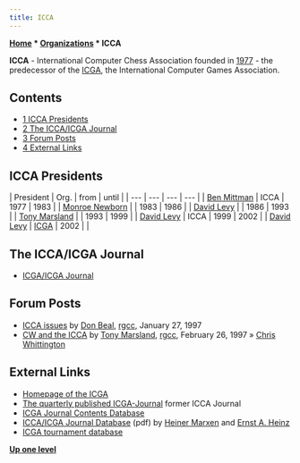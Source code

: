 ```yaml
---
title: ICCA
---
```

**[Home](Home "Home") * [Organizations](Organizations "Organizations") * ICCA**

**ICCA** - International Computer Chess Association founded in [1977](Timeline#1977 "Timeline") - the predecessor of the [ICGA](ICGA "ICGA"), the International Computer Games Association.

## Contents

- [1 ICCA Presidents](#icca-presidents)
- [2 The ICCA/ICGA Journal](#the-icca.2ficga-journal)
- [3 Forum Posts](#forum-posts)
- [4 External Links](#external-links)

## ICCA Presidents

|  President
|  Org.
|  from
|  until
|
| --- | --- | --- | --- |
| [Ben Mittman](Ben_Mittman "Ben Mittman") |  ICCA
|  1977
|  1983
|
| [Monroe Newborn](Monroe_Newborn "Monroe Newborn") |  |  1983
|  1986
|
| [David Levy](David_Levy "David Levy") |  |  1986
|  1993
|
| [Tony Marsland](Tony_Marsland "Tony Marsland") |  |  1993
|  1999
|
| [David Levy](David_Levy "David Levy") |  ICCA
|  1999
|  2002
|
| [David Levy](David_Levy "David Levy") | [ICGA](ICGA "ICGA") |  2002
|  |

## The ICCA/ICGA Journal

- [ICGA/ICGA Journal](ICGA_Journal "ICGA Journal")

## [](ICGA_Journal "ICGA Journal") Forum Posts

- [ICCA issues](http://groups.google.com/group/rec.games.chess.computer/browse_frm/thread/89dcb0515d906deb) by [Don Beal](Don_Beal "Don Beal"), [rgcc](Computer_Chess_Forums "Computer Chess Forums"), January 27, 1997
- [CW and the ICCA](http://groups.google.com/group/rec.games.chess.computer/browse_frm/thread/b08d2a90de4f0ca6) by [Tony Marsland](Tony_Marsland "Tony Marsland"), [rgcc](Computer_Chess_Forums "Computer Chess Forums"), February 26, 1997 » [Chris Whittington](Chris_Whittington "Chris Whittington")

## External Links

- [Homepage of the ICGA](https://icga.org/)
- [The quarterly published ICGA-Journal](https://icga.org/?page_id=26) former ICCA Journal
- [ICGA Journal Contents Database](http://ticc.uvt.nl/icga/journal/contents.php)
- [ICCA/ICGA Journal Database](http://ticc.uvt.nl/icga/journal/contents/iccaj_db.pdf) (pdf) by [Heiner Marxen](Heiner_Marxen "Heiner Marxen") and [Ernst A. Heinz](Ernst_A._Heinz "Ernst A. Heinz")
- [ICGA tournament database](https://www.game-ai-forum.org/icga-tournaments/)

**[Up one level](Organizations "Organizations")**

